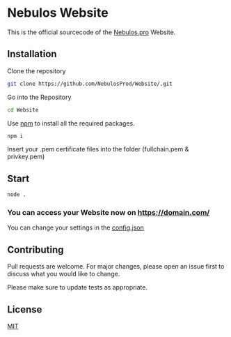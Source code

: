 # Nebulos Website

This is the official sourcecode of the [Nebulos.pro](https://nebulos.pro) Website. 
## Installation

Clone the repository

```bash
git clone https://github.com/NebulosProd/Website/.git
```

Go into the Repository

```bash
cd Website
```

Use [npm](npmjs.com/) to install all the required packages.

```bash
npm i
```

Insert your .pem certificate files into the folder (fullchain.pem & privkey.pem)

## Start

```bash
node .
```

### You can access your Website now on https://domain.com/
You can change your settings in the [config.json](https://github.com/NebulosProd/Website/blob/main/config.json)
## Contributing

Pull requests are welcome. For major changes, please open an issue first
to discuss what you would like to change.

Please make sure to update tests as appropriate.

## License

[MIT](https://choosealicense.com/licenses/mit/)
